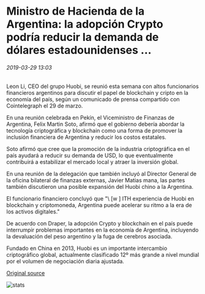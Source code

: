 # Ministro de Hacienda de la Argentina: la adopción Crypto podría reducir la demanda de dólares estadounidenses ...

###### 2019-03-29 13:03

Leon Li, CEO del grupo Huobi, se reunió esta semana con altos funcionarios financieros argentinos para discutir el papel de blockchain y cripto en la economía del país, según un comunicado de prensa compartido con Cointelegraph el 29 de marzo.

En una reunión celebrada en Pekín, el Viceministro de Finanzas de Argentina, Felix Martin Soto, afirmó que el gobierno debería abordar la tecnología criptográfica y blockchain como una forma de promover la inclusión financiera de Argentina y reducir los costos estatales.

Soto afirmó que cree que la promoción de la industria criptográfica en el país ayudará a reducir su demanda de USD, lo que eventualmente contribuirá a estabilizar el mercado local y atraer la inversión global.

En una reunión de la delegación que también incluyó al Director General de la oficina bilateral de finanzas externas, Javier Matias mana, las partes también discutieron una posible expansión del Huobi chino a la Argentina.

El funcionario financiero concluyó que "\ [w \] ITH experiencia de Huobi en blockchain y criptomoneda, Argentina puede acelerar su ritmo a la era de los activos digitales."

De acuerdo con Draper, la adopción Crypto y blockchain en el país puede interrumpir problemas importantes en la economía de Argentina, incluyendo la devaluación del peso argentino y la fuga de cerebros asociada.

Fundado en China en 2013, Huobi es un importante intercambio criptográfico global, actualmente clasificado 12º más grande a nivel mundial por el volumen de negociación diaria ajustada.

[Original source](https://cointelegraph.com/news/argentinas-dep-finance-minister-crypto-adoption-could-reduce-demand-for-us-dollar)

![stats](https://c.statcounter.com/11760860/0/a89fa40b/1/ "stats")